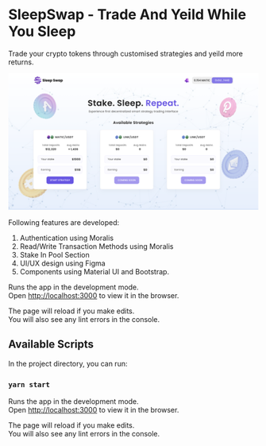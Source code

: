 # SleepSwap - Trade And Yeild While You Sleep

Trade your crypto tokens through customised strategies and yeild more returns.

![Website Screenshot](sleep_swap.png)

Following features are developed:

1. Authentication using Moralis
2. Read/Write Transaction Methods using Moralis
3. Stake In Pool Section
4. UI/UX design using Figma
5. Components using Material UI and Bootstrap.

Runs the app in the development mode.\
Open [http://localhost:3000](http://localhost:3000) to view it in the browser.

The page will reload if you make edits.\
You will also see any lint errors in the console.

## Available Scripts

In the project directory, you can run:

### `yarn start`

Runs the app in the development mode.\
Open [http://localhost:3000](http://localhost:3000) to view it in the browser.

The page will reload if you make edits.\
You will also see any lint errors in the console.
